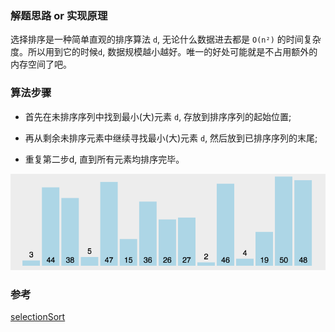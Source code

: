 ### 解题思路 or 实现原理

选择排序是一种简单直观的排序算法 `d`, 无论什么数据进去都是 `O(n²)` 的时间复杂度。所以用到它的时候`d`, 数据规模越小越好。唯一的好处可能就是不占用额外的内存空间了吧。

### 算法步骤

- 首先在未排序序列中找到最小(大)元素 `d`, 存放到排序序列的起始位置;

- 再从剩余未排序元素中继续寻找最小(大)元素 `d`, 然后放到已排序序列的末尾;

- 重复第二步d, 直到所有元素均排序完毕。

![selectionSort](./images/selectionSort.gif)

### 参考

[selectionSort](https://github.com/Rain120/JS-Sorting-Algorithm/blob/master/2.selectionSort.md)
